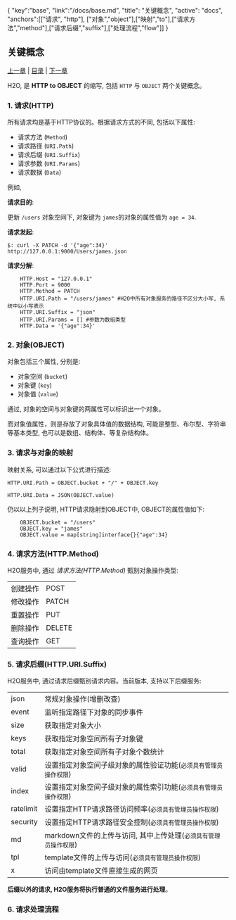 {
	"key":"base",
	"link":"/docs/base.md",
	"title": "关键概念",
	"active": "docs",
	"anchors":[["请求", "http"], ["对象","object"],["映射","to"],["请求方法","method"],["请求后缀","suffix"],["处理流程","flow"]]
}

关键概念
---

[上一章](/docs/init.md)  |  [目录](/docs/index.md)  |  [下一章](/docs/configure.md)

H2O, 是 **HTTP to OBJECT** 的缩写, 包括 <code>HTTP</code> 与 <code>OBJECT</code> 两个关键概念。

<a name="http"></a>

### 1. 请求(HTTP) 

所有请求均是基于HTTP协议的。根据请求方式的不同, 包括以下属性:

*	请求方法 (<code>Method</code>)
*	请求路径 (<code>URI.Path</code>)
*	请求后缀 (<code>URI.Suffix</code>)
*	请求参数 (<code>URI.Params</code>)
*	请求数据 (<code>Data</code>)

例如,

**请求目的**: 

更新 <code>/users</code> 对象空间下, 对象键为 <code>james</code>的对象的属性值为 <code>age = 34</code>.

**请求发起**:

````shell
$: curl -X PATCH -d '{"age":34}' http://127.0.0.1:9000/Users/james.json
````
**请求分解**:

````
	HTTP.Host = "127.0.0.1"
	HTTP.Port = 9000
	HTTP.Method = PATCH
	HTTP.URI.Path = "/users/james" #H2O中所有对象服务的路径不区分大小写, 系统中以小写表示
	HTTP.URI.Suffix = "json"
	HTTP.URI.Params = [] #参数为数组类型
	HTTP.Data = '{"age":34}'
````

<a name="object"></a>

### 2. 对象(OBJECT)

对象包括三个属性, 分别是:

*	对象空间 	(<code>bucket</code>)
*	对象键  	(<code>key</code>)
*	对象值  	(<code>value</code>)

通过, 对象的空间与对象键的两属性可以标识出一个对象。

而对象值属性，则是存放了对象具体值的数据结构, 可能是整型、布尔型、字符串等基本类型, 也可以是数组、结构体、等复杂结构体。

<a name="to"></a>

### 3. 请求与对象的映射

映射关系, 可以通过以下公式进行描述:

<code>HTTP.URI.Path = OBJECT.bucket + "/" +  OBJECT.key<br/> HTTP.URI.Data = JSON(OBJECT.value)</code>

仍以以上列子说明, HTTP请求隐射到OBJECT中, OBJECT的属性值如下:

````
	OBJECT.bucket = "/users"
	OBJECT.key = "james"
	OBJECT.value = map[string]interface{}{"age":34}
````

<a name="method"></a>

### 4. 请求方法(HTTP.Method)

H2O服务中, 通过 *请求方法(HTTP.Method)* 甄别对象操作类型:

<table class="table">
	<tr>
		<td>创建操作</td>
		<td>POST</td>
	</tr>
	<tr>
		<td>修改操作</td>
		<td>PATCH</td>
	</tr>
	<tr>
		<td>重置操作</td>
		<td>PUT</td>
	</tr>
	<tr>
		<td>删除操作</td>
		<td>DELETE</td>
	</tr>
	<tr>
		<td>查询操作</td>
		<td>GET</td>
	</tr>
</table>

<a name="suffix"></a>

### 5. 请求后缀(HTTP.URI.Suffix)

H2O服务中, 通过请求后缀甄别请求内容。当前版本, 支持以下后缀服务:

<table class="table">
	<tr>
		<td>json</td>
		<td>常规对象操作(增删改查)</td>
	</tr>
	<tr>
		<td>event</td>
		<td>监听指定路径下对象的同步事件</td>
	</tr>
	<tr>
		<td>size</td>
		<td>获取指定对象大小</td>
	</tr>
	<tr>
		<td>keys</td>
		<td>获取指定对象空间所有子对象键</td>
	</tr>
	<tr>
		<td>total</td>
		<td>获取指定对象空间所有子对象个数统计</td>
	</tr>
	<tr>
		<td>valid</td>
		<td>设置指定对象空间子级对象的属性验证功能(<code>必须具有管理员操作权限</code>)</td>
	</tr>
	<tr>
		<td>index</td>
		<td>设置指定对象空间子级对象的属性索引功能(<code>必须具有管理员操作权限</code>)</td>
	</tr>
	<tr>
		<td>ratelimit</td>
		<td>设置指定HTTP请求路径访问频率(<code>必须具有管理员操作权限</code>)</td>
	</tr>
	<tr>
		<td>security</td>
		<td>设置指定HTTP请求路径安全控制(<code>必须具有管理员操作权限</code>)</td>
	</tr>
	<tr>
		<td>md</td>
		<td>markdown文件的上传与访问, 其中上传处理(<code>必须具有管理员操作权限</code>)</td>
	</tr>
	<tr>
		<td>tpl</td>
		<td>template文件的上传与访问(<code>必须具有管理员操作权限</code>)</td>
	</tr>
	<tr>
		<td>x</td>
		<td>访问由template文件直接生成的网页</td>
	</tr>
</table>

**后缀以外的请求, H2O服务将执行普通的文件服务进行处理**。

<a name="flow"></a>

### 6. 请求处理流程


